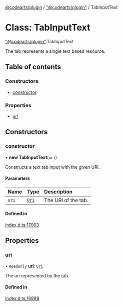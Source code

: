 [@codearts/plugin](../README.md) / ["@codearts/plugin"](../modules/_codearts_plugin_.md) / TabInputText

# Class: TabInputText

["@codearts/plugin"](../modules/_codearts_plugin_.md).TabInputText

The tab represents a single text based resource.

## Table of contents

### Constructors

- [constructor](codearts_plugin_.TabInputText.md#constructor)

### Properties

- [uri](codearts_plugin_.TabInputText.md#uri)

## Constructors

### constructor

• **new TabInputText**(`uri`)

Constructs a text tab input with the given URI.

#### Parameters

| Name | Type | Description |
| :------ | :------ | :------ |
| `uri` | [`Uri`](codearts_plugin_.Uri.md) | The URI of the tab. |

#### Defined in

[index.d.ts:17003](https://github.com/shuyaqian/cloudide-plugin-api/blob/5b69219/index.d.ts#L17003)

## Properties

### uri

• `Readonly` **uri**: [`Uri`](codearts_plugin_.Uri.md)

The uri represented by the tab.

#### Defined in

[index.d.ts:16998](https://github.com/shuyaqian/cloudide-plugin-api/blob/5b69219/index.d.ts#L16998)
